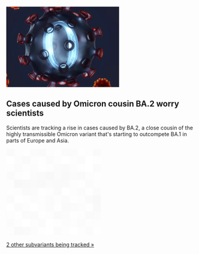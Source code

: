 
![Cases caused by Omicron cousin BA.2 worry scientists](./20220130235848.png)
## Cases caused by Omicron cousin BA.2 worry scientists

Scientists are tracking a rise in cases caused by BA.2, a close cousin of the highly transmissible Omicron variant that's starting to outcompete BA.1 in parts of Europe and Asia.

![pic](../square_bg.png)

[2 other subvariants being tracked »](https://www.yahoo.com/news/explainer-scientists-alert-over-rising-130643664.html)
